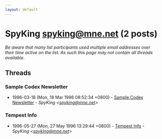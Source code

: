 ```yaml
---
layout: default
---
```


# SpyKing <spyking@mne.net> (2 posts)

_Be aware that many list participants used multiple email addresses over their time active on the list. As such this page may not contain all threads available._

## Threads

### Sample Codex Newsletter
+ 1996-03-18 (Mon, 18 Mar 1996 08:52:34 +0800) - [Sample Codex Newsletter](/archive/1996/03/9a1a1668db43feaa9451d21d4000b913b8a8f2e97531d1e8ccd9f26df3fb0334) - _SpyKing \<spyking@mne.net\>_

### Tempest Info
+ 1996-05-27 (Mon, 27 May 1996 13:29:44 +0800) - [Tempest Info](/archive/1996/05/4003b6519c9acbae13e67bd1aacd2c8f432aecb691fff688ae15af088350a52d) - _SpyKing \<spyking@mne.net\>_

